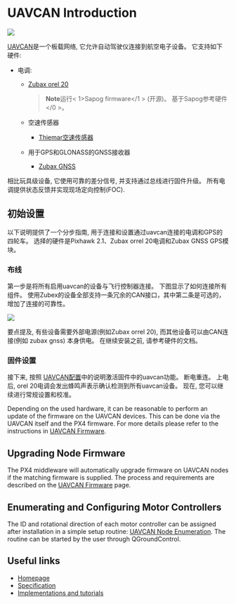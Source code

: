 # UAVCAN Introduction

![](../../assets/uavcan-logo-transparent.png)

[UAVCAN](http://uavcan.org)是一个板载网络, 它允许自动驾驶仪连接到航空电子设备。 它支持如下硬件:

* 电调:
  
  * [Zubax orel 20](https://zubax.com/product/zubax-orel-20)
    
    > **Note**运行< 1>Sapog firmware</1 > (开源)。 基于Sapog参考硬件</0 >。</p> </blockquote></li> </ul></li> 
    > 
    > * 空速传感器
    >   
    >   * [Thiemar空速传感器](https://github.com/thiemar/airspeed)
    > * 用于GPS和GLONASS的GNSS接收器 
    >   * [Zubax GNSS](http://zubax.com/product/zubax-gnss)</ul> 
    > 
    > 相比玩具级设备, 它使用可靠的差分信号, 并支持通过总线进行固件升级。 所有电调提供状态反馈并实现现场定向控制\(FOC\).
    > 
    > ## 初始设置
    > 
    > 以下说明提供了一个分步指南, 用于连接和设置通过uavcan连接的电调和GPS的四轮车。 选择的硬件是Pixhawk 2.1、Zubax orrel 20电调和Zubax GNSS GPS模块。
    > 
    > ### 布线
    > 
    > 第一步是将所有启用uavcan的设备与飞行控制器连接。 下图显示了如何连接所有组件。 使用Zubex的设备全部支持一条冗余的CAN接口，其中第二条是可选的，增加了连接的可靠性。
    > 
    > ![](../../assets/UAVCAN_wiring.png)
    > 
    > 要点提及, 有些设备需要外部电源\(例如Zubax orrel 20\), 而其他设备可以由CAN连接\(例如 zubax gnss\) 本身供电。 在继续安装之前, 请参考硬件的文档。
    > 
    > ### 固件设置
    > 
    > 接下来, 按照 [UAVCAN配置](../uavcan/node_enumeration.md)中的说明激活固件中的uavcan功能。 断电重连。 上电后, orel 20电调会发出蜂鸣声表示确认检测到所有uavcan设备。 现在, 您可以继续进行常规设置和校准。
    > 
    > Depending on the used hardware, it can be reasonable to perform an update of the firmware on the UAVCAN devices. This can be done via the UAVCAN itself and the PX4 firmware. For more details please refer to the instructions in [UAVCAN Firmware](../uavcan/node_firmware.md).
    > 
    > ## Upgrading Node Firmware
    > 
    > The PX4 middleware will automatically upgrade firmware on UAVCAN nodes if the matching firmware is supplied. The process and requirements are described on the [UAVCAN Firmware](../uavcan/node_firmware.md) page.
    > 
    > ## Enumerating and Configuring Motor Controllers
    > 
    > The ID and rotational direction of each motor controller can be assigned after installation in a simple setup routine: [UAVCAN Node Enumeration](../uavcan/node_enumeration.md). The routine can be started by the user through QGroundControl.
    > 
    > ## Useful links
    > 
    > * [Homepage](http://uavcan.org)
    > * [Specification](http://uavcan.org/Specification)
    > * [Implementations and tutorials](http://uavcan.org/Implementations)